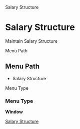 
Salary Structure
# Salary Structure


Maintain Salary Structure

Menu Path
## Menu Path



- Salary Structure

Menu Type
### Menu Type

**Window**


[Salary Structure](../../window-salary-structure.md)